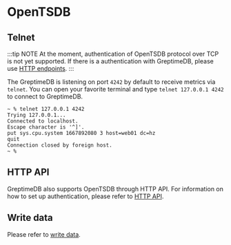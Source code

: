 # OpenTSDB

## Telnet

:::tip NOTE
At the moment, authentication of OpenTSDB protocol over TCP is not yet supported. If there is a authentication with GreptimeDB, please use [HTTP endpoints](#http-api).
:::

The GreptimeDB is listening on port `4242` by default to receive metrics via `telnet`. You can open
your favorite terminal and type `telnet 127.0.0.1 4242` to connect to GreptimeDB.

```shell
~ % telnet 127.0.0.1 4242
Trying 127.0.0.1...
Connected to localhost.
Escape character is '^]'.
put sys.cpu.system 1667892080 3 host=web01 dc=hz
quit
Connection closed by foreign host.
~ %
```

## HTTP API

GreptimeDB also supports OpenTSDB through HTTP API. For information on how to set up authentication, please refer to [HTTP API](./http-api.md).

## Write data

Please refer to [write data](../write-data/opentsdb.md).
